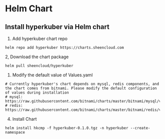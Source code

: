 # Helm Chart

## Install hyperkuber via Helm chart
1. Add hyperkuber chart repo
````
helm repo add hyperkuber https://charts.sheencloud.com
````
2, Download the chart package
````
helm pull sheencloud/hyperkuber
````
1. Modify the default value of Values.yaml
````
# Currently hyperkuber's chart depends on mysql, redis components, and the chart comes from bitnami. Please modify the default configuration of values during installation
# mysql: https://raw.githubusercontent.com/bitnami/charts/master/bitnami/mysql/values.yaml
# redis: https://raw.githubusercontent.com/bitnami/charts/master/bitnami/redis/values.yaml
````

4. Install Chart
````
helm install hkcmp -f hyperkuber-0.1.0.tgz -n hyperkuber --create-namespace
````